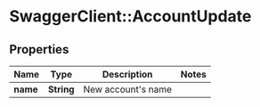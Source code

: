 # SwaggerClient::AccountUpdate

## Properties
Name | Type | Description | Notes
------------ | ------------- | ------------- | -------------
**name** | **String** | New account&#39;s name | 


